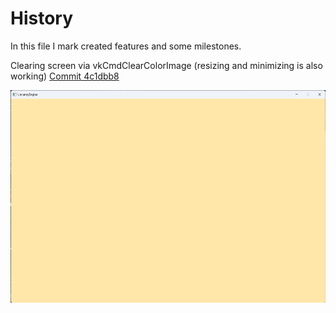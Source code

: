 
# History

In this file I mark created features and some milestones.

Clearing screen via vkCmdClearColorImage (resizing and minimizing is also working)
[Commit 4c1dbb8](https://github.com/Mregussek/UncannyEngine/tree/4c1dbb82f3049b1120ee28dc9c4ebc415c654300)
<p align="center">
  <img width="650" height="340" src="media/history/clearing_screen_via_vkcmdclearcolorimage.png" alt="">
</p>
